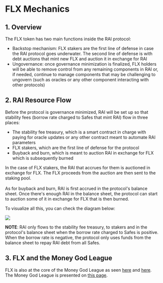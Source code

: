 # FLX Mechanics

## 1. Overview

The FLX token has two main functions inside the RAI protocol:

* Backstop mechanism: FLX stakers are the first line of defense in case the RAI protocol goes underwater. The second line of defense is with debt auctions that mint new FLX and auction it in exchange for RAI
* Ungovernance: once governance minimization is finalized, FLX holders will be able to remove control from any remaining components in RAI or, if needed, continue to manage components that may be challenging to ungovern (such as oracles or any other component interacting with other protocols)

## 2. RAI Resource Flow

Before the protocol is governance minimized, RAI will be set up so that stability fees (borrow rate charged to Safes that mint RAI) flow in three places:

* The stability fee treasury, which is a smart contract in charge with paying for oracle updates or any other contract meant to automate RAI parameters
* FLX stakers, which are the first line of defense for the protocol
* Buyback and burn, which is meant to auction RAI in exchange for FLX which is subsequently burned

In the case of FLX stakers, the RAI that accrues for them is auctioned in exchange for FLX. The FLX proceeds from the auction are then sent to the staking pool.\
\
As for buyback and burn, RAI is first accrued in the protocol's balance sheet. Once there's enough RAI in the balance sheet, the protocol can start to auction some of it in exchange for FLX that is then burned.

To visualize all this, you can check the diagram below:

![](/assets/untitled-diagram.png)

**NOTE**: RAI only flows to the stability fee treasury, to stakers and in the protocol's balance sheet when the borrow rate charged to Safes is positive. When the borrow rate is negative, the protocol only uses funds from the balance sheet to repay RAI debt from all Safes.

## 3. FLX and the Money God League

FLX is also at the core of the Money God League as seen [here](https://community.reflexer.finance/t/another-new-money-god-introducing-h2o/131) and [here](https://community.reflexer.finance/t/a-new-money-god-introducing-volt/120). The Money God League is presented on [this page](https://docs.reflexer.finance/the-money-god-league/intro-to-the-league).
